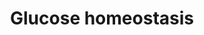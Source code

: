 ---
annotations:
- type: Pathway Ontology
  value: glucose homeostasis pathway
authors:
- MartijnVanIersel
- Khanspers
- AlexanderPico
- MaintBot
- Egonw
- Mkutmon
- Eweitz
description: An organism-level overview of Glucose homeostasis. At this moment the
  focus is on metabolites that can be measured in the plasma, but it would be nice
  to show the interaction between the different organs (Adipose tissue, Liver, Intestine,
  Muscle) as well as the involvement of hormones other than insulin
last-edited: 2021-05-22
organisms:
- Homo sapiens
redirect_from:
- /index.php/Pathway:WP661
- /instance/WP661
schema-jsonld:
- '@context': https://schema.org/
  '@id': https://wikipathways.github.io/pathways/WP661.html
  '@type': Dataset
  creator:
    '@type': Organization
    name: WikiPathways
  description: An organism-level overview of Glucose homeostasis. At this moment the
    focus is on metabolites that can be measured in the plasma, but it would be nice
    to show the interaction between the different organs (Adipose tissue, Liver, Intestine,
    Muscle) as well as the involvement of hormones other than insulin
  keywords:
  - GCDCA
  - Citrulline
  - Proteolysis
  - B-OH-butyrate
  - Hippuric acid
  - Lactate
  - Ornithine
  - Methionine
  - Glycerol
  - Hypoxanthine
  - Lipolysis
  - Malate
  - Histidine
  - TCDCA
  - Phenylalanine
  - Isoleucine
  - Glucose
  - Insulin
  - Tyrosine
  - Arginine
  - Lysine
  - valine
  - Glycolysis
  - GCA
  - Ketogenesis
  - Pyruvate
  license: CC0
  name: Glucose homeostasis
seo: CreativeWork
title: Glucose homeostasis
wpid: WP661
---